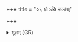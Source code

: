 +++
title = "०६ यो ऽसि जल्पंश्"

+++
<details><summary>मूलम् (GR)</summary>

यो ऽसि जल्पंश् च लपंश् च-  
-आवां च तपंश् च ।  
तृतीयेकश् च मौञ्जिगलश् च  
ते तक्मान इतो नश्यत ॥
</details>